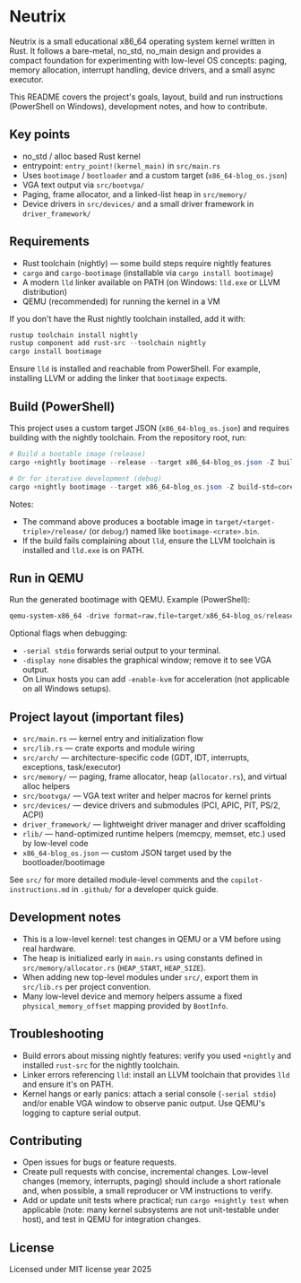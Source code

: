 # Neutrix

Neutrix is a small educational x86_64 operating system kernel written in Rust. It follows a bare-metal, no_std, no_main design and provides a compact foundation for experimenting with low-level OS concepts: paging, memory allocation, interrupt handling, device drivers, and a small async executor.

This README covers the project's goals, layout, build and run instructions (PowerShell on Windows), development notes, and how to contribute.

## Key points
- no_std / alloc based Rust kernel
- entrypoint: `entry_point!(kernel_main)` in `src/main.rs`
- Uses `bootimage` / `bootloader` and a custom target (`x86_64-blog_os.json`)
- VGA text output via `src/bootvga/`
- Paging, frame allocator, and a linked-list heap in `src/memory/`
- Device drivers in `src/devices/` and a small driver framework in `driver_framework/`

## Requirements
- Rust toolchain (nightly) — some build steps require nightly features
- `cargo` and `cargo-bootimage` (installable via `cargo install bootimage`)
- A modern `lld` linker available on PATH (on Windows: `lld.exe` or LLVM distribution)
- QEMU (recommended) for running the kernel in a VM

If you don't have the Rust nightly toolchain installed, add it with:

```powershell
rustup toolchain install nightly
rustup component add rust-src --toolchain nightly
cargo install bootimage
```

Ensure `lld` is installed and reachable from PowerShell. For example, installing LLVM or adding the linker that `bootimage` expects.

## Build (PowerShell)

This project uses a custom target JSON (`x86_64-blog_os.json`) and requires building with the nightly toolchain. From the repository root, run:

```powershell
# Build a bootable image (release)
cargo +nightly bootimage --release --target x86_64-blog_os.json -Z build-std=core,compiler_builtins,alloc

# Or for iterative development (debug)
cargo +nightly bootimage --target x86_64-blog_os.json -Z build-std=core,compiler_builtins,alloc
```

Notes:
- The command above produces a bootable image in `target/<target-triple>/release/` (or `debug/`) named like `bootimage-<crate>.bin`.
- If the build fails complaining about `lld`, ensure the LLVM toolchain is installed and `lld.exe` is on PATH.

## Run in QEMU

Run the generated bootimage with QEMU. Example (PowerShell):

```powershell
qemu-system-x86_64 -drive format=raw,file=target/x86_64-blog_os/release/bootimage-neutrix.bin -serial stdio -display none -m 512
```

Optional flags when debugging:
- `-serial stdio` forwards serial output to your terminal.
- `-display none` disables the graphical window; remove it to see VGA output.
- On Linux hosts you can add `-enable-kvm` for acceleration (not applicable on all Windows setups).

## Project layout (important files)

- `src/main.rs` — kernel entry and initialization flow
- `src/lib.rs` — crate exports and module wiring
- `src/arch/` — architecture-specific code (GDT, IDT, interrupts, exceptions, task/executor)
- `src/memory/` — paging, frame allocator, heap (`allocator.rs`), and virtual alloc helpers
- `src/bootvga/` — VGA text writer and helper macros for kernel prints
- `src/devices/` — device drivers and submodules (PCI, APIC, PIT, PS/2, ACPI)
- `driver_framework/` — lightweight driver manager and driver scaffolding
- `rlib/` — hand-optimized runtime helpers (memcpy, memset, etc.) used by low-level code
- `x86_64-blog_os.json` — custom JSON target used by the bootloader/bootimage

See `src/` for more detailed module-level comments and the `copilot-instructions.md` in `.github/` for a developer quick guide.

## Development notes
- This is a low-level kernel: test changes in QEMU or a VM before using real hardware.
- The heap is initialized early in `main.rs` using constants defined in `src/memory/allocator.rs` (`HEAP_START`, `HEAP_SIZE`).
- When adding new top-level modules under `src/`, export them in `src/lib.rs` per project convention.
- Many low-level device and memory helpers assume a fixed `physical_memory_offset` mapping provided by `BootInfo`.

## Troubleshooting
- Build errors about missing nightly features: verify you used `+nightly` and installed `rust-src` for the nightly toolchain.
- Linker errors referencing `lld`: install an LLVM toolchain that provides `lld` and ensure it's on PATH.
- Kernel hangs or early panics: attach a serial console (`-serial stdio`) and/or enable VGA window to observe panic output. Use QEMU's logging to capture serial output.

## Contributing
- Open issues for bugs or feature requests.
- Create pull requests with concise, incremental changes. Low-level changes (memory, interrupts, paging) should include a short rationale and, when possible, a small reproducer or VM instructions to verify.
- Add or update unit tests where practical; run `cargo +nightly test` when applicable (note: many kernel subsystems are not unit-testable under host), and test in QEMU for integration changes.

## License
Licensed under MIT license year 2025
